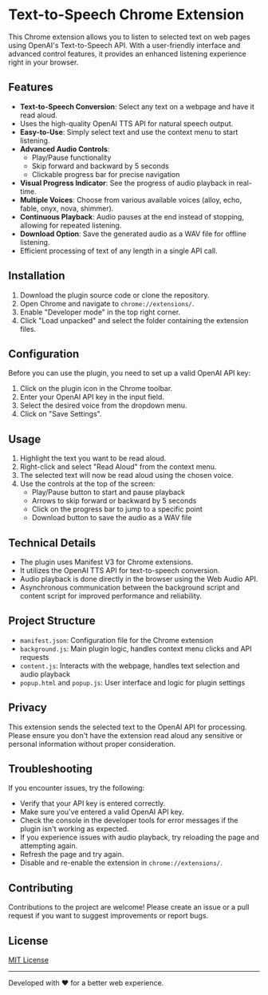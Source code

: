 # Text-to-Speech Chrome Extension

This Chrome extension allows you to listen to selected text on web pages using OpenAI's Text-to-Speech API. With a user-friendly interface and advanced control features, it provides an enhanced listening experience right in your browser.

## Features

- **Text-to-Speech Conversion**: Select any text on a webpage and have it read aloud.
- Uses the high-quality OpenAI TTS API for natural speech output.
- **Easy-to-Use**: Simply select text and use the context menu to start listening.
- **Advanced Audio Controls**: 
  - Play/Pause functionality
  - Skip forward and backward by 5 seconds
  - Clickable progress bar for precise navigation
- **Visual Progress Indicator**: See the progress of audio playback in real-time.
- **Multiple Voices**: Choose from various available voices (alloy, echo, fable, onyx, nova, shimmer).
- **Continuous Playback**: Audio pauses at the end instead of stopping, allowing for repeated listening.
- **Download Option**: Save the generated audio as a WAV file for offline listening.
- Efficient processing of text of any length in a single API call.

## Installation

1. Download the plugin source code or clone the repository.
2. Open Chrome and navigate to `chrome://extensions/`.
3. Enable "Developer mode" in the top right corner.
4. Click "Load unpacked" and select the folder containing the extension files.

## Configuration

Before you can use the plugin, you need to set up a valid OpenAI API key:

1. Click on the plugin icon in the Chrome toolbar.
2. Enter your OpenAI API key in the input field.
3. Select the desired voice from the dropdown menu.
4. Click on "Save Settings".

## Usage

1. Highlight the text you want to be read aloud.
2. Right-click and select "Read Aloud" from the context menu.
3. The selected text will now be read aloud using the chosen voice.
4. Use the controls at the top of the screen:
   - Play/Pause button to start and pause playback
   - Arrows to skip forward or backward by 5 seconds
   - Click on the progress bar to jump to a specific point
   - Download button to save the audio as a WAV file

## Technical Details

- The plugin uses Manifest V3 for Chrome extensions.
- It utilizes the OpenAI TTS API for text-to-speech conversion.
- Audio playback is done directly in the browser using the Web Audio API.
- Asynchronous communication between the background script and content script for improved performance and reliability.

## Project Structure

- `manifest.json`: Configuration file for the Chrome extension
- `background.js`: Main plugin logic, handles context menu clicks and API requests
- `content.js`: Interacts with the webpage, handles text selection and audio playback
- `popup.html` and `popup.js`: User interface and logic for plugin settings

## Privacy

This extension sends the selected text to the OpenAI API for processing. Please ensure you don't have the extension read aloud any sensitive or personal information without proper consideration.

## Troubleshooting

If you encounter issues, try the following:
- Verify that your API key is entered correctly.
- Make sure you've entered a valid OpenAI API key.
- Check the console in the developer tools for error messages if the plugin isn't working as expected.
- If you experience issues with audio playback, try reloading the page and attempting again.
- Refresh the page and try again.
- Disable and re-enable the extension in `chrome://extensions/`.

## Contributing

Contributions to the project are welcome! Please create an issue or a pull request if you want to suggest improvements or report bugs.

## License

[MIT License](LICENSE)

---

Developed with ❤️ for a better web experience.
